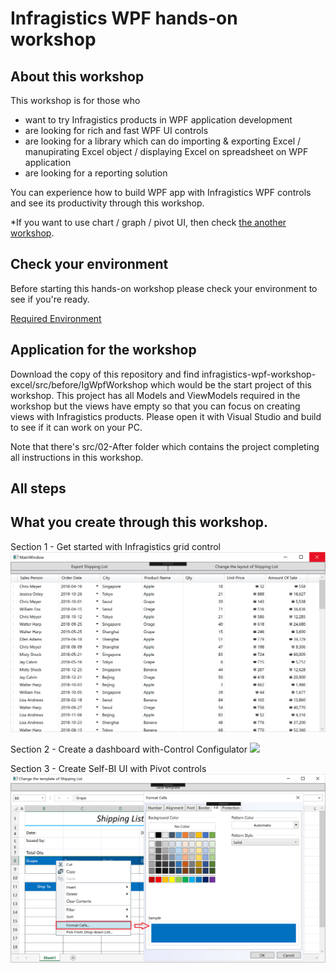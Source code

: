 # Infragistics WPF hands-on workshop

## About this workshop

This workshop is for those who 
- want to try Infragistics products in WPF application development
- are looking for rich and fast WPF UI controls
- are looking for a library which can do importing & exporting Excel / manupirating Excel object / displaying Excel on spreadsheet on WPF application
- are looking for a reporting solution

You can experience how to build WPF app with Infragistics WPF controls and see its productivity through this workshop.

*If you want to use chart / graph / pivot UI, then check [the another workshop](https://github.com/gdayori/infragistics-wpf-workshop).

## Check your environment

Before starting this hands-on workshop please check your environment to see if you're ready.

[Required Environment](docs/00-Environment.md)

## Application for the workshop

Download the copy of this repository and find infragistics-wpf-workshop-excel/src/before/IgWpfWorkshop which would be the start project of this workshop. This project has all Models and ViewModels required in the workshop but the views have empty so that you can focus on creating views with Infragistics products. Please open it with Visual Studio and build to see if it can work on your PC.

Note that there's src/02-After folder which contains the project completing all instructions in this workshop.

## All steps

<!-- 1. [Section 1 - Get started with Infragistics grid control](docs/01-Use-Infragistics-Grid-control/01-00-Overview-of-Section1.md)
    1. [Get started with XamDataGrid](docs/01-Use-Infragistics-Grid-control/01-01-Get-started-with-XamDataGrid.md)
    2. [Configure XamDataGrid](docs/01-Use-Infragistics-Grid-control/01-02-Configure-XamDataGrid.md)
2. [Section 2 - Create a dashboard with-Control Configulator](docs/02-Create-dashboard-with-Control-Configulator/02-00-Overview-of-Section2.md)
    1. [Install Control Configulator](docs/02-Create-dashboard-with-Control-Configulator/02-01-Install-Control-Configulator.md)
    2. [Layout screen with XamTileManager](docs/02-Create-dashboard-with-Control-Configulator/02-02-Layout-screen-with-XamTileManager.md)
    3. [Configure PieChart](docs/02-Create-dashboard-with-Control-Configulator/02-03-Configure-PieChart.md)
    4. [Configure BulletGraph](docs/02-Create-dashboard-with-Control-Configulator/02-04-Configure-BulletGraph.md)
    5. [Configure Grid](docs/02-Create-dashboard-with-Control-Configulator/02-05-Configure-Grid.md)
    6. [Configure CategoryChart](docs/02-Create-dashboard-with-Control-Configulator/02-06-Configure-CategoryChart.md)
3. [Section 3 - Create Self-BI UI with Pivot controls](docs/03-Create-Self-BI-UI-with-Pivot-controls/03-00-Overview-of-Section3.md)
    1. [Use FlatDataSource](docs/03-Create-Self-BI-UI-with-Pivot-controls/03-01-Use-FlatDataSource.md)
    2. [Use Pivot Controls](docs/03-Create-Self-BI-UI-with-Pivot-controls/03-02-Use-Pivot-Controls.md) -->

## What you create through this workshop.
Section 1 - Get started with Infragistics grid control
![](docs/assets/01-02-01.png)

Section 2 - Create a dashboard with-Control Configulator
![](docs/assets/02-06-07.png)

Section 3 - Create Self-BI UI with Pivot controls
![](docs/assets/03-02-01.png)